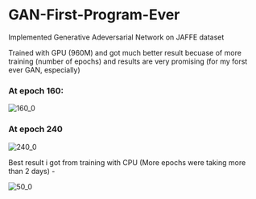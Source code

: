 # GAN-First-Program-Ever
Implemented Generative Adeversarial Network on JAFFE dataset

Trained with GPU (960M) and got much better result becuase of more training (number of epochs) and results are very promising (for my forst ever GAN, especially)

### At epoch 160:

![160_0](https://user-images.githubusercontent.com/22034866/36828126-cb307ac2-1d3d-11e8-8dca-f653555a4ece.png)

### At epoch 240
![240_0](https://user-images.githubusercontent.com/22034866/36828127-cb5f534c-1d3d-11e8-8d8d-64eac0c7298d.png)

Best result i got from training with CPU (More epochs were taking more than 2 days) -

![50_0](https://user-images.githubusercontent.com/22034866/35470318-36c6466c-036d-11e8-8531-16fa48860095.png)
